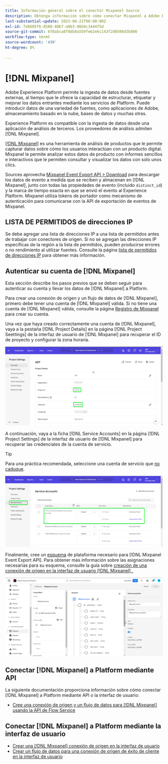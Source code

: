 ```yaml
---
title: Información general sobre el conector Mixpanel Source
description: Obtenga información sobre cómo conectar Mixpanel a Adobe Experience Platform mediante API o la interfaz de usuario.
last-substantial-update: 2023-06-21T00:00:00Z
exl-id: 7eb605f6-8580-40b7-a9b3-96b9c3444f5d
source-git-commit: 6f8abca8f0db8a559fe62e6c143f2d0506d3b886
workflow-type: tm+mt
source-wordcount: '439'
ht-degree: 0%

---
```


# [!DNL Mixpanel]

Adobe Experience Platform permite la ingesta de datos desde fuentes externas, al tiempo que le ofrece la capacidad de estructurar, etiquetar y mejorar los datos entrantes mediante los servicios de Platform. Puede introducir datos de una variedad de fuentes, como aplicaciones de Adobe, almacenamiento basado en la nube, bases de datos y muchas otras.

Experience Platform es compatible con la ingesta de datos desde una aplicación de análisis de terceros. Los proveedores de análisis admiten [!DNL Mixpanel].

[[!DNL Mixpanel]](https://www.mixpanel.com) es una herramienta de análisis de productos que le permite capturar datos sobre cómo los usuarios interactúan con un producto digital. Mixpanel le permite analizar estos datos de producto con informes sencillos e interactivos que le permiten consultar y visualizar los datos con solo unos clics.

Sources aprovecha [Mixpanel Event Export API > Download](https://developer.mixpanel.com/reference/raw-event-export) para descargar los datos de evento a medida que se reciben y almacenan en [!DNL Mixpanel], junto con todas las propiedades de evento (incluido `distinct_id`) y la marca de tiempo exacta en que se envió el evento al Experience Platform. Mixpanel utiliza tokens de portador como mecanismo de autenticación para comunicarse con la API de exportación de eventos de Mixpanel.

## LISTA DE PERMITIDOS de direcciones IP

Se debe agregar una lista de direcciones IP a una lista de permitidos antes de trabajar con conectores de origen. Si no se agregan las direcciones IP específicas de la región a la lista de permitidos, pueden producirse errores o no rendimiento al utilizar fuentes. Consulte la página [lista de permitidos de direcciones IP](../../ip-address-allow-list.md) para obtener más información.

## Autenticar su cuenta de [!DNL Mixpanel]

Esta sección describe los pasos previos que se deben seguir para autenticar su cuenta y llevar los datos de [!DNL Mixpanel] a Platform.

Para crear una conexión de origen y un flujo de datos de [!DNL Mixpanel], primero debe tener una cuenta de [!DNL Mixpanel] válida. Si no tiene una cuenta de [!DNL Mixpanel] válida, consulte la página [Registro de Mixpanel](https://mixpanel.com/register/) para crear su cuenta.

Una vez que haya creado correctamente una cuenta de [!DNL Mixpanel], vaya a la pestaña [!DNL Project Details] en la página [!DNL Project Seettings] de la interfaz de usuario de [!DNL Mixpanel] para recuperar el ID de proyecto y configurar la zona horaria.

![mixpanel-project-settings](../../images/tutorials/create/mixpanel-export-events/mixpanel-project-settings.png)

A continuación, vaya a la ficha [!DNL Service Accounts] en la página [!DNL Project Settings] de la interfaz de usuario de [!DNL Mixpanel] para recuperar las credenciales de la cuenta de servicio.

>[!TIP]
>
>Para una práctica recomendada, seleccione una cuenta de servicio que [no caduque](https://developer.mixpanel.com/reference/service-accounts#service-account-expiration).

![Cuenta De Servicio De Mixpanel](../../images/tutorials/create/mixpanel-export-events/mixpanel-service-account.png)

Finalmente, cree un [esquema](../../../xdm/schema/composition.md) de plataforma necesario para [!DNL Mixpanel Event Export API]. Para obtener más información sobre las asignaciones necesarias para su esquema, consulte la guía sobre [creación de una conexión de origen en la interfaz de usuario [!DNL Mixpanel] .](../../tutorials/ui/create/analytics/mixpanel.md#additional-resources)

![Crear esquema](../../images/tutorials/create/mixpanel-export-events/schema.png)

## Conectar [!DNL Mixpanel] a Platform mediante API

La siguiente documentación proporciona información sobre cómo conectar [!DNL Mixpanel] a Platform mediante API o la interfaz de usuario:

* [Cree una conexión de origen y un flujo de datos para [!DNL Mixpanel] usando la API de Flow Service](../../tutorials/api/create/analytics/mixpanel.md)

## Conectar [!DNL Mixpanel] a Platform mediante la interfaz de usuario

* [Crear una  [!DNL Mixpanel] conexión de origen en la interfaz de usuario](../../tutorials/ui/create/analytics/mixpanel.md)
* [Crear un flujo de datos para una conexión de origen de éxito de cliente en la interfaz de usuario](../../tutorials/ui/dataflow/analytics.md)
